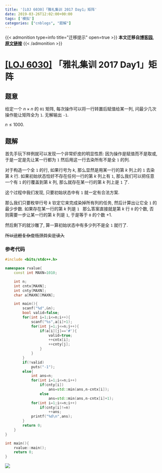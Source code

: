 ```yaml
---
title: '[LOJ 6030]「雅礼集训 2017 Day1」矩阵'
date: 2019-03-26T12:02:00+00:00
tags: ['模拟']
categories: ["cnblogs", "题解"]
---
```

{{< admonition type=info title="迁移提示" open=true >}}
**本文迁移自[博客园](https://rvalue.cnblogs.com), [原文链接](http://www.cnblogs.com/rvalue/archive/2019/03/26/10603044.html)**
{{< /admonition >}}

# [[LOJ 6030]](https://loj.ac/problem/6030/) 「雅礼集训 2017 Day1」矩阵

## 题意

给定一个 $n\times n$ 的 `01` 矩阵, 每次操作可以将一行转置后赋值给某一列, 问最少几次操作能让矩阵全为 `1`. 无解输出 `-1`.

$n \le 1000$.

## 题解

首先手玩下样例就可以发现一个非常虾皮的明显性质: 因为操作是赋值而不是取或, 于是一定是先让某一行都为 `1` 然后用这一行去染所有不是全 `1` 的列.

对于构造一个全 `1` 的行, 如果行号为 $k$, 那么显然是用某一行的第 $k$ 列上的 `1` 去染第 $k$ 行. 如果初始状态恰好不存在任何一行的第 $k$ 列上有 `1`, 那么我们可以把任意一个有 `1` 的行覆盖到第 $k$ 列, 那么就存在某一行的第 $k$ 列上是 `1` 了.

这个过程中我们发现, 只要初始状态中有 `1` 就一定有合法方案.

那么我们只要枚举行号 $k$ 钦定它来完成染掉所有列的任务, 然后计算出让它全 `1` 的最少步数. 如果存在某一行的第 $k$ 列是 `1 ` 那么答案直接就是第 $k$ 行 `0` 的个数, 否则需要一步让某一行的第 $k$ 列是 `1`, 于是等于 `0` 的个数 $+1$.

然后剩下的就沙雕了, 算一算初始状态中有多少列不是全 `1`  就行了.

~~所以这题复杂度瓶颈其实是读入~~

### 参考代码

```cpp
#include <bits/stdc++.h>

namespace rvalue{
	const int MAXN=1010;

	int n;
	int cntx[MAXN];
	int cnty[MAXN];
	char a[MAXN][MAXN];

	int main(){
		scanf("%d",&n);
		bool valid=false;
		for(int i=1;i<=n;i++){
			scanf("%s",a[i]+1);
			for(int j=1;j<=n;j++){
				if(a[i][j]=='#'){
					valid=true;
					++cntx[i];
					++cnty[j];
				}
			}
		}
		if(!valid)
			puts("-1");
		else{
			int ans=n;
			for(int i=1;i<=n;i++)
				if(cnty[i])
					ans=std::min(ans,n-cntx[i]);
				else
					ans=std::min(ans,n-cntx[i]+1);
			for(int i=1;i<=n;i++)
				if(cnty[i]!=n)
					++ans;
			printf("%d\n",ans);
		}
		return 0;
	}
}

int main(){
	rvalue::main();
	return 0;
}

```

![](https://pic.rvalue.moe/2021/08/02/b5441cdb0163d.png)
